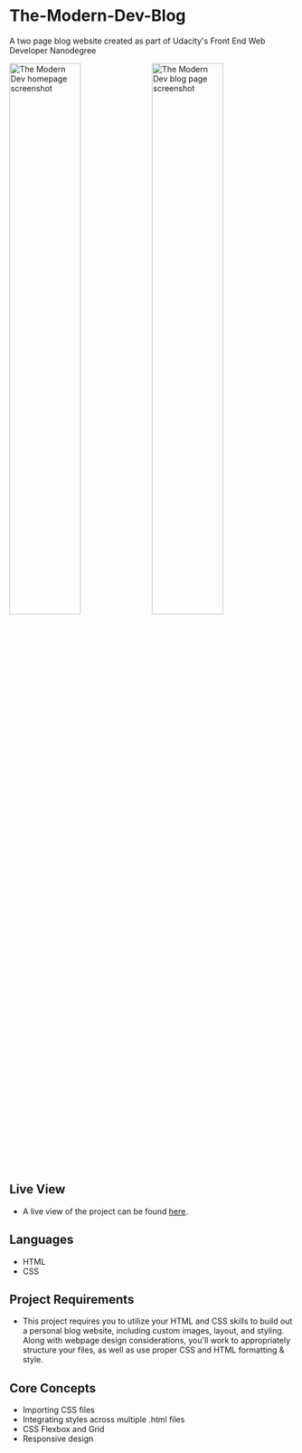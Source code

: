 # The-Modern-Dev-Blog
A two page blog website created as part of Udacity's Front End Web Developer Nanodegree

<img src="https://i.ibb.co/n7WGn6S/Screen-Shot-2021-03-18-at-10-28-51-AM.png" width="50%" alt="The Modern Dev homepage screenshot"><img src="https://i.ibb.co/58Kx38n/Screen-Shot-2021-03-18-at-10-29-05-AM.png" width="50%" alt="The Modern Dev blog page screenshot">

## Live View
- A live view of the project can be found [here](https://caitlineelliott.github.io/The-Modern-Dev-Blog/).
## Languages
- HTML
- CSS

## Project Requirements
- This project requires you to utilize your HTML and CSS skills to build out a personal blog website, including custom images, layout, and styling. Along with webpage design considerations, you'll work to appropriately structure your files, as well as use proper CSS and HTML formatting & style.

## Core Concepts
- Importing CSS files
- Integrating styles across multiple .html files
- CSS Flexbox and Grid
- Responsive design

